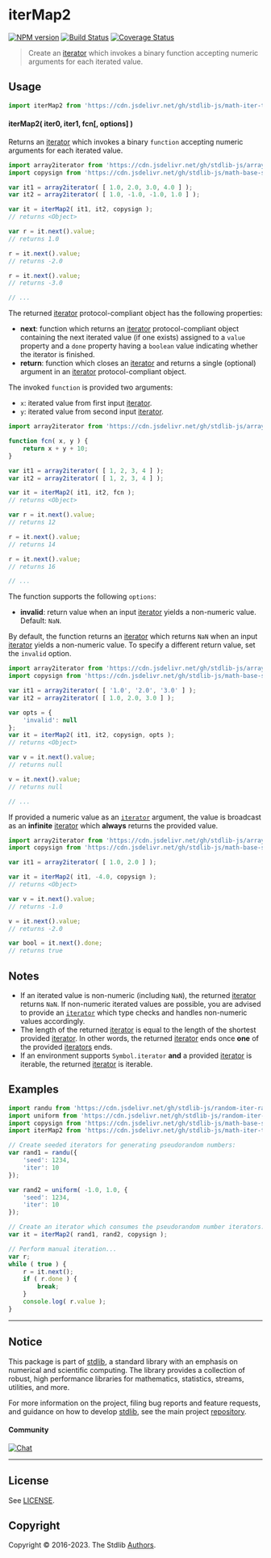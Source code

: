 <!--

@license Apache-2.0

Copyright (c) 2020 The Stdlib Authors.

Licensed under the Apache License, Version 2.0 (the "License");
you may not use this file except in compliance with the License.
You may obtain a copy of the License at

   http://www.apache.org/licenses/LICENSE-2.0

Unless required by applicable law or agreed to in writing, software
distributed under the License is distributed on an "AS IS" BASIS,
WITHOUT WARRANTIES OR CONDITIONS OF ANY KIND, either express or implied.
See the License for the specific language governing permissions and
limitations under the License.

-->

# iterMap2

[![NPM version][npm-image]][npm-url] [![Build Status][test-image]][test-url] [![Coverage Status][coverage-image]][coverage-url] <!-- [![dependencies][dependencies-image]][dependencies-url] -->

> Create an [iterator][mdn-iterator-protocol] which invokes a binary function accepting numeric arguments for each iterated value.

<!-- Section to include introductory text. Make sure to keep an empty line after the intro `section` element and another before the `/section` close. -->

<section class="intro">

</section>

<!-- /.intro -->

<!-- Package usage documentation. -->



<section class="usage">

## Usage

```javascript
import iterMap2 from 'https://cdn.jsdelivr.net/gh/stdlib-js/math-iter-tools-map2@deno/mod.js';
```

#### iterMap2( iter0, iter1, fcn\[, options] )

Returns an [iterator][mdn-iterator-protocol] which invokes a binary `function` accepting numeric arguments for each iterated value.

```javascript
import array2iterator from 'https://cdn.jsdelivr.net/gh/stdlib-js/array-to-iterator@deno/mod.js';
import copysign from 'https://cdn.jsdelivr.net/gh/stdlib-js/math-base-special-copysign@deno/mod.js';

var it1 = array2iterator( [ 1.0, 2.0, 3.0, 4.0 ] );
var it2 = array2iterator( [ 1.0, -1.0, -1.0, 1.0 ] );

var it = iterMap2( it1, it2, copysign );
// returns <Object>

var r = it.next().value;
// returns 1.0

r = it.next().value;
// returns -2.0

r = it.next().value;
// returns -3.0

// ...
```

The returned [iterator][mdn-iterator-protocol] protocol-compliant object has the following properties:

-   **next**: function which returns an [iterator][mdn-iterator-protocol] protocol-compliant object containing the next iterated value (if one exists) assigned to a `value` property and a `done` property having a `boolean` value indicating whether the iterator is finished.
-   **return**: function which closes an [iterator][mdn-iterator-protocol] and returns a single (optional) argument in an [iterator][mdn-iterator-protocol] protocol-compliant object.

The invoked `function` is provided two arguments:

-   `x`: iterated value from first input [iterator][mdn-iterator-protocol].
-   `y`: iterated value from second input [iterator][mdn-iterator-protocol].

```javascript
import array2iterator from 'https://cdn.jsdelivr.net/gh/stdlib-js/array-to-iterator@deno/mod.js';

function fcn( x, y ) {
    return x + y + 10;
}

var it1 = array2iterator( [ 1, 2, 3, 4 ] );
var it2 = array2iterator( [ 1, 2, 3, 4 ] );

var it = iterMap2( it1, it2, fcn );
// returns <Object>

var r = it.next().value;
// returns 12

r = it.next().value;
// returns 14

r = it.next().value;
// returns 16

// ...
```

The function supports the following `options`:

-   **invalid**: return value when an input [iterator][mdn-iterator-protocol] yields a non-numeric value. Default: `NaN`.

By default, the function returns an [iterator][mdn-iterator-protocol] which returns `NaN` when an input [iterator][mdn-iterator-protocol] yields a non-numeric value. To specify a different return value, set the `invalid` option.

```javascript
import array2iterator from 'https://cdn.jsdelivr.net/gh/stdlib-js/array-to-iterator@deno/mod.js';
import copysign from 'https://cdn.jsdelivr.net/gh/stdlib-js/math-base-special-copysign@deno/mod.js';

var it1 = array2iterator( [ '1.0', '2.0', '3.0' ] );
var it2 = array2iterator( [ 1.0, 2.0, 3.0 ] );

var opts = {
    'invalid': null
};
var it = iterMap2( it1, it2, copysign, opts );
// returns <Object>

var v = it.next().value;
// returns null

v = it.next().value;
// returns null

// ...
```

If provided a numeric value as an [`iterator`][mdn-iterator-protocol] argument, the value is broadcast as an **infinite** [iterator][mdn-iterator-protocol] which **always** returns the provided value.

```javascript
import array2iterator from 'https://cdn.jsdelivr.net/gh/stdlib-js/array-to-iterator@deno/mod.js';
import copysign from 'https://cdn.jsdelivr.net/gh/stdlib-js/math-base-special-copysign@deno/mod.js';

var it1 = array2iterator( [ 1.0, 2.0 ] );

var it = iterMap2( it1, -4.0, copysign );
// returns <Object>

var v = it.next().value;
// returns -1.0

v = it.next().value;
// returns -2.0

var bool = it.next().done;
// returns true
```

</section>

<!-- /.usage -->

<!-- Package usage notes. Make sure to keep an empty line after the `section` element and another before the `/section` close. -->

<section class="notes">

## Notes

-   If an iterated value is non-numeric (including `NaN`), the returned [iterator][mdn-iterator-protocol] returns `NaN`. If non-numeric iterated values are possible, you are advised to provide an [`iterator`][mdn-iterator-protocol] which type checks and handles non-numeric values accordingly.
-   The length of the returned [iterator][mdn-iterator-protocol] is equal to the length of the shortest provided [iterator][mdn-iterator-protocol]. In other words, the returned [iterator][mdn-iterator-protocol] ends once **one** of the provided [iterators][mdn-iterator-protocol] ends.
-   If an environment supports `Symbol.iterator` **and** a provided [iterator][mdn-iterator-protocol] is iterable, the returned [iterator][mdn-iterator-protocol] is iterable.

</section>

<!-- /.notes -->

<!-- Package usage examples. -->

<section class="examples">

## Examples

<!-- eslint no-undef: "error" -->

```javascript
import randu from 'https://cdn.jsdelivr.net/gh/stdlib-js/random-iter-randu@deno/mod.js';
import uniform from 'https://cdn.jsdelivr.net/gh/stdlib-js/random-iter-uniform@deno/mod.js';
import copysign from 'https://cdn.jsdelivr.net/gh/stdlib-js/math-base-special-copysign@deno/mod.js';
import iterMap2 from 'https://cdn.jsdelivr.net/gh/stdlib-js/math-iter-tools-map2@deno/mod.js';

// Create seeded iterators for generating pseudorandom numbers:
var rand1 = randu({
    'seed': 1234,
    'iter': 10
});

var rand2 = uniform( -1.0, 1.0, {
    'seed': 1234,
    'iter': 10
});

// Create an iterator which consumes the pseudorandom number iterators:
var it = iterMap2( rand1, rand2, copysign );

// Perform manual iteration...
var r;
while ( true ) {
    r = it.next();
    if ( r.done ) {
        break;
    }
    console.log( r.value );
}
```

</section>

<!-- /.examples -->

<!-- Section to include cited references. If references are included, add a horizontal rule *before* the section. Make sure to keep an empty line after the `section` element and another before the `/section` close. -->

<section class="references">

</section>

<!-- /.references -->

<!-- Section for related `stdlib` packages. Do not manually edit this section, as it is automatically populated. -->

<section class="related">

</section>

<!-- /.related -->

<!-- Section for all links. Make sure to keep an empty line after the `section` element and another before the `/section` close. -->


<section class="main-repo" >

* * *

## Notice

This package is part of [stdlib][stdlib], a standard library with an emphasis on numerical and scientific computing. The library provides a collection of robust, high performance libraries for mathematics, statistics, streams, utilities, and more.

For more information on the project, filing bug reports and feature requests, and guidance on how to develop [stdlib][stdlib], see the main project [repository][stdlib].

#### Community

[![Chat][chat-image]][chat-url]

---

## License

See [LICENSE][stdlib-license].


## Copyright

Copyright &copy; 2016-2023. The Stdlib [Authors][stdlib-authors].

</section>

<!-- /.stdlib -->

<!-- Section for all links. Make sure to keep an empty line after the `section` element and another before the `/section` close. -->

<section class="links">

[npm-image]: http://img.shields.io/npm/v/@stdlib/math-iter-tools-map2.svg
[npm-url]: https://npmjs.org/package/@stdlib/math-iter-tools-map2

[test-image]: https://github.com/stdlib-js/math-iter-tools-map2/actions/workflows/test.yml/badge.svg?branch=main
[test-url]: https://github.com/stdlib-js/math-iter-tools-map2/actions/workflows/test.yml?query=branch:main

[coverage-image]: https://img.shields.io/codecov/c/github/stdlib-js/math-iter-tools-map2/main.svg
[coverage-url]: https://codecov.io/github/stdlib-js/math-iter-tools-map2?branch=main

<!--

[dependencies-image]: https://img.shields.io/david/stdlib-js/math-iter-tools-map2.svg
[dependencies-url]: https://david-dm.org/stdlib-js/math-iter-tools-map2/main

-->

[chat-image]: https://img.shields.io/gitter/room/stdlib-js/stdlib.svg
[chat-url]: https://gitter.im/stdlib-js/stdlib/

[stdlib]: https://github.com/stdlib-js/stdlib

[stdlib-authors]: https://github.com/stdlib-js/stdlib/graphs/contributors

[umd]: https://github.com/umdjs/umd
[es-module]: https://developer.mozilla.org/en-US/docs/Web/JavaScript/Guide/Modules

[deno-url]: https://github.com/stdlib-js/math-iter-tools-map2/tree/deno
[umd-url]: https://github.com/stdlib-js/math-iter-tools-map2/tree/umd
[esm-url]: https://github.com/stdlib-js/math-iter-tools-map2/tree/esm
[branches-url]: https://github.com/stdlib-js/math-iter-tools-map2/blob/main/branches.md

[stdlib-license]: https://raw.githubusercontent.com/stdlib-js/math-iter-tools-map2/main/LICENSE

[mdn-iterator-protocol]: https://developer.mozilla.org/en-US/docs/Web/JavaScript/Reference/Iteration_protocols#The_iterator_protocol

</section>

<!-- /.links -->

